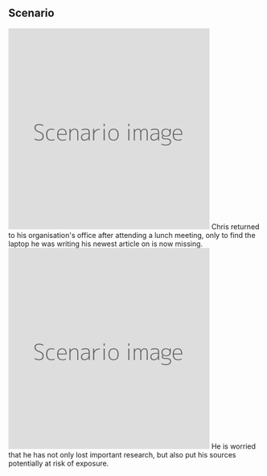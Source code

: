 ## Scenario
![](scenario.png "Illustrate scenario 1")
Chris returned to his organisation's office after attending a lunch meeting, only to find the laptop he was writing his newest article on is now missing.
<br>
![](scenario.png "Illustrate scenario 2")
He is worried that he has not only lost important research, but also put his sources potentially at risk of exposure.


